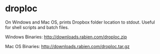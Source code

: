 droploc
=======

On Windows and Mac OS, prints Dropbox folder location to stdout. Useful for shell scripts and batch files.

Windows Binaries: http://downloads.rabien.com/droploc.zip

Mac OS Binaries:  http://downloads.rabien.com/droploc.tar.gz

